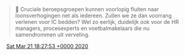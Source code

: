 > 🤔 Cruciale beroepsgroepen kunnen voorlopig fluiten naar loonsverhogingen net als iedereen\. Zullen we ze dan voorrang verlenen voor IC bedden? Wel zo eerlijk, duidelijk ook voor de HR managers, procesexperts en voetbalmakelaars die nu samendrommen  uit verveling\.

<img src="../../media/tweet.ico" width="12" /> [Sat Mar 21 18:27:53 +0000 2020](https://twitter.com/DromerDenker/status/1241431352794365952)